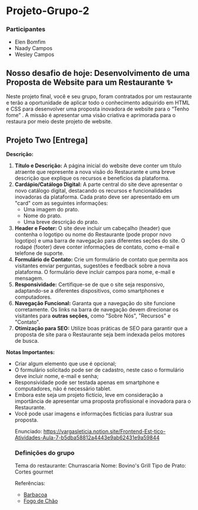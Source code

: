 # Projeto-Grupo-2

### Participantes
- Elen Bomfim
- Naady Campos
- Wesley Campos

## Nosso desafio de hoje: **Desenvolvimento de uma Proposta de Website para um Restaurante** ✨

Neste projeto final, você e seu grupo, foram contratados por um restaurante e terão a oportunidade de aplicar todo o conhecimento adquirido em HTML e CSS para desenvolver uma proposta inovadora de website para o “Tenho fome” . A missão é apresentar uma visão criativa e aprimorada para o restaura por meio deste projeto de website.

## Projeto Two [Entrega]

**Descrição:**

1. **Título e Descrição:** A página inicial do website deve conter um título atraente que represente a nova visão do Restaurante  e uma breve descrição que explique os recursos e benefícios da plataforma.
2. **Cardápio/Catálogo Digital:** A parte central do site deve apresentar o novo catálogo digital, destacando os recursos e funcionalidades inovadoras da plataforma. Cada prato deve ser apresentado em um "card" com as seguintes informações:
    - Uma imagem do prato.
    - Nome do prato.
    - Uma breve descrição do prato.
3. **Header e Footer:** O site deve incluir um cabeçalho (header) que contenha o logotipo ou nome do Restaurante (pode propor novo logotipo) e uma barra de navegação para diferentes seções do site. O rodapé (footer) deve conter informações de contato, como e-mail e telefone de suporte.
4. **Formulário de Contato:** Crie um formulário de contato que permita aos visitantes enviar perguntas, sugestões e feedback sobre a nova plataforma. O formulário deve incluir campos para nome, e-mail e mensagem.
5. **Responsividade:** Certifique-se de que o site seja responsivo, adaptando-se a diferentes dispositivos, como smartphones e computadores.
6. **Navegação Funcional:** Garanta que a navegação do site funcione corretamente. Os links na barra de navegação devem direcionar os visitantes para **outras seções,** como "Sobre Nós", "Recursos" e "Contato".
7. **Otimização para SEO:** Utilize boas práticas de SEO para garantir que a proposta de site para o Restaurante seja bem indexada pelos motores de busca.

**Notas Importantes:**

- Criar algum elemento que use <table> é opcional;
- O formulário solicitado pode ser de cadastro, neste caso o formulário deve incluir nome, e-mail e senha;
- Responsividade pode ser testada apenas em smartphone e computadores, não é necessário tablet.
- Embora este seja um projeto fictício, leve em consideração a importância de apresentar uma proposta profissional e inovadora para o Restaurante.
- Você pode usar imagens e informações fictícias para ilustrar sua proposta.

Enunciado:
https://vargasleticia.notion.site/Frontend-Est-tico-Atividades-Aula-7-b5dba58812a4443e9ab62431e9a59844



### Definições do grupo

Tema do restaurante: Churrascaria
Nome: Bovino's Grill
Tipo de Prato: Cortes gourmet

Referências:
- [Barbacoa](https://barbacoa.com.br/)
- [Fogo de Chão](https://fogodechao.com.br/)
